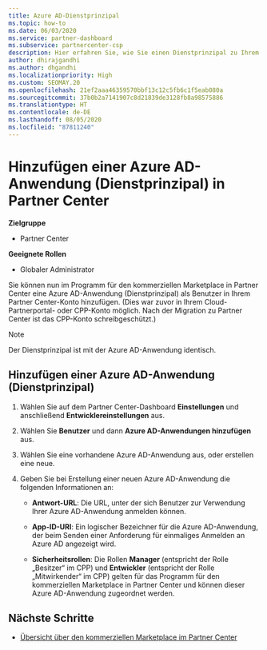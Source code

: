 ```yaml
---
title: Azure AD-Dienstprinzipal
ms.topic: how-to
ms.date: 06/03/2020
ms.service: partner-dashboard
ms.subservice: partnercenter-csp
description: Hier erfahren Sie, wie Sie einen Dienstprinzipal zu Ihrem Azure AD-Mandanten hinzufügen. Dabei fügen Sie eine Azure AD-Anwendung (Dienstprinzipal) in Partner Center hinzu.
author: dhirajgandhi
ms.author: dhgandhi
ms.localizationpriority: High
ms.custom: SEOMAY.20
ms.openlocfilehash: 21ef2aaa46359570bbf13c12c5fb6c1f5eab080a
ms.sourcegitcommit: 37b0b2a7141907c8d21839de3128fb8a98575886
ms.translationtype: HT
ms.contentlocale: de-DE
ms.lasthandoff: 08/05/2020
ms.locfileid: "87811240"
---
```

# <a name="add-an-azure-ad-application-service-principal-in-partner-center"></a>Hinzufügen einer Azure AD-Anwendung (Dienstprinzipal) in Partner Center

**Zielgruppe**

- Partner Center

**Geeignete Rollen**

- Globaler Administrator

Sie können nun im Programm für den kommerziellen Marketplace in Partner Center eine Azure AD-Anwendung (Dienstprinzipal) als Benutzer in Ihrem Partner Center-Konto hinzufügen. (Dies war zuvor in Ihrem Cloud-Partnerportal- oder CPP-Konto möglich. Nach der Migration zu Partner Center ist das CPP-Konto schreibgeschützt.)
 
>[!Note] 
>Der Dienstprinzipal ist mit der Azure AD-Anwendung identisch.

## <a name="add-an-azure-ad-application-service-principal"></a>Hinzufügen einer Azure AD-Anwendung (Dienstprinzipal)

1. Wählen Sie auf dem Partner Center-Dashboard **Einstellungen** und anschließend **Entwicklereinstellungen** aus.

2. Wählen Sie **Benutzer** und dann **Azure AD-Anwendungen hinzufügen** aus.

3. Wählen Sie eine vorhandene Azure AD-Anwendung aus, oder erstellen eine neue.

4. Geben Sie bei Erstellung einer neuen Azure AD-Anwendung die folgenden Informationen an:  

   - **Antwort-URL**: Die URL, unter der sich Benutzer zur Verwendung Ihrer Azure AD-Anwendung anmelden können.

   - **App-ID-URI**: Ein logischer Bezeichner für die Azure AD-Anwendung, der beim Senden einer Anforderung für einmaliges Anmelden an Azure AD angezeigt wird.

   - **Sicherheitsrollen**: Die Rollen **Manager** (entspricht der Rolle „Besitzer“ im CPP) und **Entwickler** (entspricht der Rolle „Mitwirkender“ im CPP) gelten für das Programm für den kommerziellen Marketplace in Partner Center und können dieser Azure AD-Anwendung zugeordnet werden.  

## <a name="next-steps"></a>Nächste Schritte

- [Übersicht über den kommerziellen Marketplace im Partner Center](csp-commercial-marketplace-overview.md)